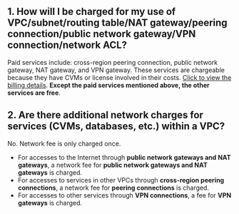## 1. How will I be charged for my use of VPC/subnet/routing table/NAT gateway/peering connection/public network gateway/VPN connection/network ACL?
Paid services include: cross-region peering connection, public network gateway, NAT gateway, and VPN gateway. These services are chargeable because they have CVMs or license involved in their costs. [Click to view the billing details](https://intl.cloud.tencent.com/doc/product/215/3079).
**Except the paid services mentioned above, the other services are free**.

## 2. Are there additional network charges for services (CVMs, databases, etc.) within a VPC?
No. Network fee is only charged once.
- For accesses to the Internet through **public network gateways and NAT gateways**, a network fee for **public network gateways and NAT gateways** is charged.
- For accesses to services in other VPCs through **cross-region peering connections**, a network fee for **peering connections** is charged.
- For accesses to other services through **VPN connections**, a fee for **VPN gateways** is charged.
